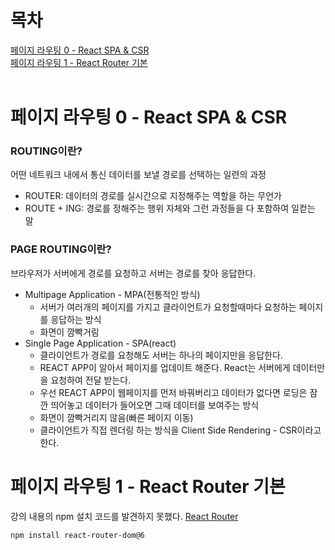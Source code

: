 # 목차
[페이지 라우팅 0 - React SPA & CSR](#페이지-라우팅-0---react-spa--csr)<br/>
[페이지 라우팅 1 - React Router 기본](#페이지-라우팅-1---react-router-기본)<br/>
<br/>

# 페이지 라우팅 0 - React SPA & CSR

### ROUTING이란?
어떤 네트워크 내에서 통신 데이터를 보낼 경로를 선택하는 일련의 과정

- ROUTER: 데이터의 경로를 실시간으로 지정해주는 역할을 하는 무언가
- ROUTE + ING: 경로를 정해주는 행위 자체와 그런 과정들을 다 포함하여 일컫는 말

### PAGE ROUTING이란?
브라우저가 서버에게 경로를 요청하고 서버는 경로를 찾아 응답한다.

- Multipage Application - MPA(전통적인 방식)
  - 서버가 여러개의 페이지를 가지고 클라이언트가 요청할때마다 요청하는 페이지를 응답하는 방식
  - 화면이 깜빡거림
- Single Page Application - SPA(react)
  - 클라이언트가 경로를 요청해도 서버는 하나의 페이지만을 응답한다.
  - REACT APP이 알아서 페이지를 업데이트 해준다. React는 서버에게 데이터만을 요청하여 전달 받는다.
  - 우선 REACT APP이 웹페이지를 먼저 바꿔버리고 데이터가 없다면 로딩은 잠깐 띄어놓고 데이터가 들어오면 그때 데이터를 보여주는 방식
  - 화면이 깜빡거리지 않음(빠른 페이지 이동)
  - 클라이언트가 직접 렌더링 하는 방식을 Client Side Rendering - CSR이라고 한다.

# 페이지 라우팅 1 - React Router 기본
강의 내용의 npm 설치 코드를 발견하지 못했다.
[React Router](#https://reactrouter.com/en/main)
```
npm install react-router-dom@6
```